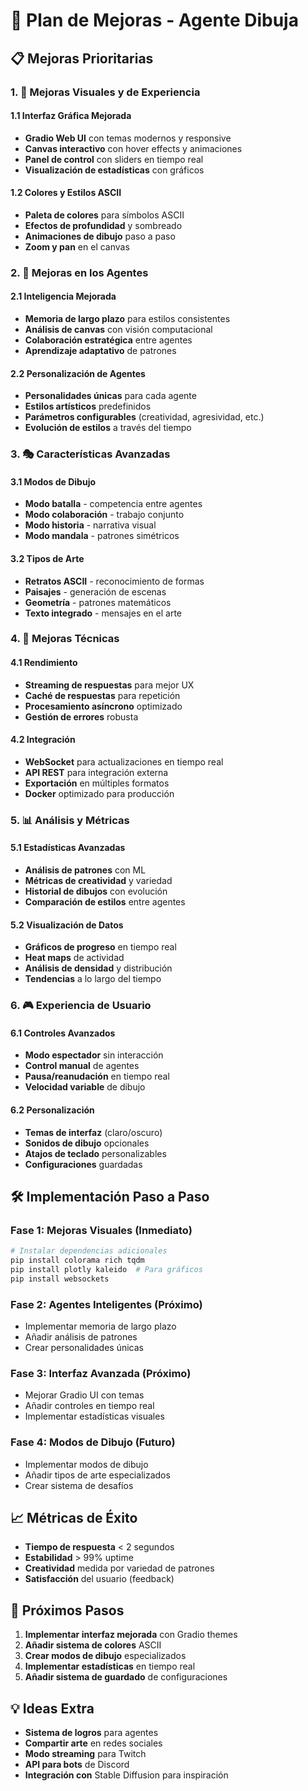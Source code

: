 # 🚀 Plan de Mejoras - Agente Dibuja

## 📋 Mejoras Prioritarias

### 1. 🎨 Mejoras Visuales y de Experiencia

#### 1.1 Interfaz Gráfica Mejorada
- **Gradio Web UI** con temas modernos y responsive
- **Canvas interactivo** con hover effects y animaciones
- **Panel de control** con sliders en tiempo real
- **Visualización de estadísticas** con gráficos

#### 1.2 Colores y Estilos ASCII
- **Paleta de colores** para símbolos ASCII
- **Efectos de profundidad** y sombreado
- **Animaciones de dibujo** paso a paso
- **Zoom y pan** en el canvas

### 2. 🤖 Mejoras en los Agentes

#### 2.1 Inteligencia Mejorada
- **Memoria de largo plazo** para estilos consistentes
- **Análisis de canvas** con visión computacional
- **Colaboración estratégica** entre agentes
- **Aprendizaje adaptativo** de patrones

#### 2.2 Personalización de Agentes
- **Personalidades únicas** para cada agente
- **Estilos artísticos** predefinidos
- **Parámetros configurables** (creatividad, agresividad, etc.)
- **Evolución de estilos** a través del tiempo

### 3. 🎭 Características Avanzadas

#### 3.1 Modos de Dibujo
- **Modo batalla** - competencia entre agentes
- **Modo colaboración** - trabajo conjunto
- **Modo historia** - narrativa visual
- **Modo mandala** - patrones simétricos

#### 3.2 Tipos de Arte
- **Retratos ASCII** - reconocimiento de formas
- **Paisajes** - generación de escenas
- **Geometría** - patrones matemáticos
- **Texto integrado** - mensajes en el arte

### 4. 🔧 Mejoras Técnicas

#### 4.1 Rendimiento
- **Streaming de respuestas** para mejor UX
- **Caché de respuestas** para repetición
- **Procesamiento asíncrono** optimizado
- **Gestión de errores** robusta

#### 4.2 Integración
- **WebSocket** para actualizaciones en tiempo real
- **API REST** para integración externa
- **Exportación** en múltiples formatos
- **Docker** optimizado para producción

### 5. 📊 Análisis y Métricas

#### 5.1 Estadísticas Avanzadas
- **Análisis de patrones** con ML
- **Métricas de creatividad** y variedad
- **Historial de dibujos** con evolución
- **Comparación de estilos** entre agentes

#### 5.2 Visualización de Datos
- **Gráficos de progreso** en tiempo real
- **Heat maps** de actividad
- **Análisis de densidad** y distribución
- **Tendencias** a lo largo del tiempo

### 6. 🎮 Experiencia de Usuario

#### 6.1 Controles Avanzados
- **Modo espectador** sin interacción
- **Control manual** de agentes
- **Pausa/reanudación** en tiempo real
- **Velocidad variable** de dibujo

#### 6.2 Personalización
- **Temas de interfaz** (claro/oscuro)
- **Sonidos de dibujo** opcionales
- **Atajos de teclado** personalizables
- **Configuraciones** guardadas

## 🛠️ Implementación Paso a Paso

### Fase 1: Mejoras Visuales (Inmediato)
```bash
# Instalar dependencias adicionales
pip install colorama rich tqdm
pip install plotly kaleido  # Para gráficos
pip install websockets
```

### Fase 2: Agentes Inteligentes (Próximo)
- Implementar memoria de largo plazo
- Añadir análisis de patrones
- Crear personalidades únicas

### Fase 3: Interfaz Avanzada (Próximo)
- Mejorar Gradio UI con temas
- Añadir controles en tiempo real
- Implementar estadísticas visuales

### Fase 4: Modos de Dibujo (Futuro)
- Implementar modos de dibujo
- Añadir tipos de arte especializados
- Crear sistema de desafíos

## 📈 Métricas de Éxito

- **Tiempo de respuesta** < 2 segundos
- **Estabilidad** > 99% uptime
- **Creatividad** medida por variedad de patrones
- **Satisfacción** del usuario (feedback)

## 🎯 Próximos Pasos

1. **Implementar interfaz mejorada** con Gradio themes
2. **Añadir sistema de colores** ASCII
3. **Crear modos de dibujo** especializados
4. **Implementar estadísticas** en tiempo real
5. **Añadir sistema de guardado** de configuraciones

## 💡 Ideas Extra

- **Sistema de logros** para agentes
- **Compartir arte** en redes sociales
- **Modo streaming** para Twitch
- **API para bots** de Discord
- **Integración con** Stable Diffusion para inspiración
